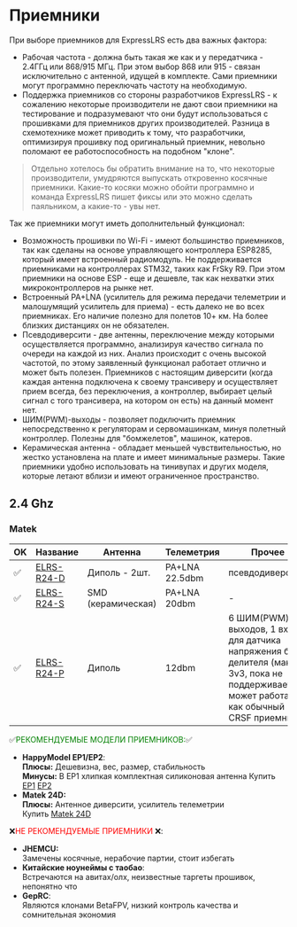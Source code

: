 # Приемники
При выборе приемников для ExpressLRS есть два важных фактора:
 - Рабочая частота - должна быть такая же как и у передатчика - 2.4ГГц или 868/915 МГц. При этом выбор 868 или 915 - связан исключительно с антенной, идущей в комплекте. Сами приемники могут программно переключать частоту на необходимую.
 - Поддержка приемников со стороны разработчиков ExpressLRS - к сожалению некоторые производители не дают свои приемники на тестирование и подразумевают что они будут использоваться с прошивками для приемников других производителей. Разница в схемотехнике может приводить к тому, что разработчики, оптимизируя прошивку под оригинальный приемник, невольно поломают ее работоспособность на подобном "клоне".

 > Отдельно хотелось бы обратить внимание на то, что некоторые производители, умудряются выпускать откровенно косячные приемники. Какие-то косяки можно обойти программно и команда ExpressLRS пишет фиксы или это можно сделать паяльником, а какие-то - увы нет.

Так же приемники могут иметь дополнительный функционал:
 - Возможность прошивки по Wi-Fi - имеют большинство приемников, так как сделаны на основе управляющего контроллера ESP8285, который имеет встроенный радиомодуль. Не поддерживается приемниками на контроллерах STM32, таких как FrSky R9. При этом приемники на основе ESP - еще и дешевле, так как нехватки этих микроконтроллеров на рынке нет.
 - Встроенный PA+LNA (усилитель для режима передачи телеметрии и малошумящий усилитель для приема) - есть далеко не во всех приемниках. Его наличие полезно для полетов 10+ км. На более близких дистанциях он не обязателен.
 - Псевдодиверсити - две антенны, переключение между которыми осуществляется программно, анализируя качество сигнала по очереди на каждой из них. Анализ происходит с очень высокой частотой, по этому заявленный функционал работает отлично и может быть полезен. Приемников с настоящим диверсити (когда каждая антенна подключена к своему трансиверу и осуществляет прием всегда, без переключения, а контроллер, выбирает целый сигнал с того трансивера, на котором он есть) на данный момент нет.
 - ШИМ(PWM)-выходы - позволяет подключить приемник непосредственно к регуляторам и сервомашинкам, минуя полетный контроллер. Полезны для "бомжелетов", машинок, катеров.
 - Керамическая антенна - обладает меньшей чувствительностью, но жестко установлена на плате и имеет минимальные размеры. Такие приемники удобно использовать на тинивупах и других моделя, которые летают вблизи и имеют ограниченное пространство.

 


## 2.4 Ghz

### Matek
|  OK   | Название         | Антенна | Телеметрия | Прочее |
|-----|------------------|----------|------------|----------|
| ✅ |  [ELRS-R24-D](http://www.mateksys.com/?portfolio=elrs-r24#tab-id-1)      | Диполь - 2шт.       | PA+LNA 22.5dbm | псевдодиверсити  |
| ✅ |  [ELRS-R24-S](http://www.mateksys.com/?portfolio=elrs-r24#tab-id-2)       | SMD (керамическая)  | PA+LNA 20dbm | - |
| ✅ |  [ELRS-R24-P](http://www.mateksys.com/?portfolio=elrs-r24-p)       | Диполь  | 12dbm | 6 ШИМ(PWM) выходов, 1 вход для датчика напряжения без делителя (макс 3v3, пока не поддерживается), может работать как обычный CRSF приемник |





✅<font color="green">РЕКОМЕНДУЕМЫЕ МОДЕЛИ ПРИЕМНИКОВ:</font>✅
- **HappyModel EP1/EP2**:   
**Плюсы:** Дешевизна, вес, размер, стабильность    
**Минусы:** В EP1 хлипкая комплектная силиконовая антенна
Купить [EP1](https://rcsearch.ru/-c25918) [EP2](https://rcsearch.ru/-c25919)
- **Matek 24D:**  
**Плюсы:** Антенное диверсити, усилитель телеметрии  
Купить [Matek 24D](https://rcsearch.ru/-c30041)  

❌<font color="red">НЕ РЕКОМЕНДУЕМЫЕ ПРИЕМНИКИ </font>❌:  
- **JHEMCU:**  
Замечены косячные, нерабочие партии, стоит избегать
- **Китайские ноунеймы с таобао**:  
Встречаются на авитах/олх, неизвестные таргеты прошивок, непонятно что
- **GepRC**:  
Являются клонами BetaFPV, низкий контроль качества и сомнительная экономия
